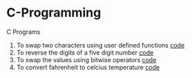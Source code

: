# C-Programming
C Programs
1. To swap two characters using user defined functions  [code](https://github.com/sandyg6/C-Programming/blob/main/swapping.c)
2. To reverse the digits of a five digit number [code](https://github.com/sandyg6/C-Programming/blob/main/reverse.c)
3. To swap the values using bitwise operators [code](https://github.com/sandyg6/C-Programming/blob/main/swap.c)
4. To convert fahrenheit to celcius temperature [code](https://github.com/sandyg6/C-Programming/blob/main/temperature.c)
